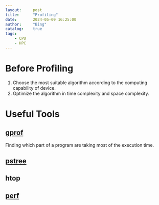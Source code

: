 ```yaml
---
layout:     post
title:      "Profiling"
date:       2024-05-09 16:25:00
author:     "Bing"
catalog:    true
tags:
    - CPU
    - HPC
---
```


# Before Profiling
1. Choose the most suitable algorithm according to the computing capability of device.
2. Optimize the algorithm in time complexity and space complexity.

# Useful Tools
## [gprof](https://ftp.gnu.org/old-gnu/Manuals/gprof-2.9.1/html_mono/gprof.html)

Finding which part of a program are taking most of the execution time.

## [pstree](https://man7.org/linux/man-pages/man1/pstree.1.html)

## htop

## [perf](https://perf.wiki.kernel.org/index.php/Main_Page)